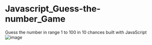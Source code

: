 # Javascript_Guess-the-number_Game
Guess the number in range 1 to 100 in 10 chances built with JavaScript
![image](https://user-images.githubusercontent.com/61514753/118520827-03947c80-b758-11eb-9363-f10b9524f5a6.png)
